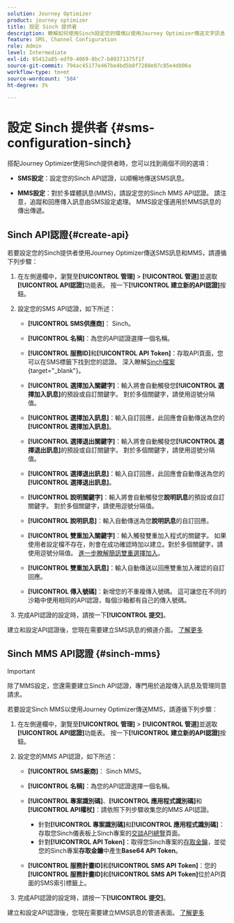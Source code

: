 ```yaml
---
solution: Journey Optimizer
product: journey optimizer
title: 設定 Sinch 提供者
description: 瞭解如何使用Sinch設定您的環境以使用Journey Optimizer傳送文字訊息
feature: SMS, Channel Configuration
role: Admin
level: Intermediate
exl-id: 85412a85-edf0-4069-8bc7-b80371375f1f
source-git-commit: 794ac45177e467be4bd5b8f7288e07c85e4d806a
workflow-type: tm+mt
source-wordcount: '584'
ht-degree: 3%

---
```


# 設定 Sinch 提供者 {#sms-configuration-sinch}

搭配Journey Optimizer使用Sinch提供者時，您可以找到兩個不同的選項：

* **SMS設定**：設定您的Sinch API認證，以順暢地傳送SMS訊息。

* **MMS設定**：對於多媒體訊息(MMS)，請設定您的Sinch MMS API認證。 請注意，追蹤和回應傳入訊息由SMS設定處理。 MMS設定僅適用於MMS訊息的傳出傳遞。

## Sinch API認證{#create-api}

若要設定您的Sinch提供者使用Journey Optimizer傳送SMS訊息和MMS，請遵循下列步驟：

1. 在左側邊欄中，瀏覽至&#x200B;**[!UICONTROL 管理]** > **[!UICONTROL 管道]**&#x200B;並選取&#x200B;**[!UICONTROL API認證]**&#x200B;功能表。 按一下&#x200B;**[!UICONTROL 建立新的API認證]**&#x200B;按鈕。

1. 設定您的SMS API認證，如下所述：

   * **[!UICONTROL SMS供應商]**： Sinch。

   * **[!UICONTROL 名稱]**：為您的API認證選擇一個名稱。

   * **[!UICONTROL 服務ID]**&#x200B;和&#x200B;**[!UICONTROL API Token]**：存取API頁面，您可以在SMS標籤下找到您的認證。 深入瞭解[Sinch檔案](https://developers.sinch.com/docs/sms/getting-started/){target="_blank"}。

   * **[!UICONTROL 選擇加入關鍵字]**：輸入將會自動觸發您&#x200B;**[!UICONTROL 選擇加入訊息]**&#x200B;的預設或自訂關鍵字。 對於多個關鍵字，請使用逗號分隔值。

   * **[!UICONTROL 選擇加入訊息]**：輸入自訂回應，此回應會自動傳送為您的&#x200B;**[!UICONTROL 選擇加入訊息]**。

   * **[!UICONTROL 選擇退出關鍵字]**：輸入將會自動觸發您&#x200B;**[!UICONTROL 選擇退出訊息]**&#x200B;的預設或自訂關鍵字。 對於多個關鍵字，請使用逗號分隔值。

   * **[!UICONTROL 選擇退出訊息]**：輸入自訂回應，此回應會自動傳送為您的&#x200B;**[!UICONTROL 選擇退出訊息]**。

   * **[!UICONTROL 說明關鍵字]**：輸入將會自動觸發您&#x200B;**說明訊息**&#x200B;的預設或自訂關鍵字。 對於多個關鍵字，請使用逗號分隔值。

   * **[!UICONTROL 說明訊息]**：輸入自動傳送為您&#x200B;**說明訊息**&#x200B;的自訂回應。

   * **[!UICONTROL 雙重加入關鍵字]**：輸入觸發雙重加入程式的關鍵字。 如果使用者設定檔不存在，則會在成功確認時加以建立。對於多個關鍵字，請使用逗號分隔值。 [進一步瞭解簡訊雙重選擇加入](https://video.tv.adobe.com/v/3427129/?learn=on)。

   * **[!UICONTROL 雙重加入訊息]**：輸入自動傳送以回應雙重加入確認的自訂回應。

   * **[!UICONTROL 傳入號碼]**：新增您的不重複傳入號碼。 這可讓您在不同的沙箱中使用相同的API認證，每個沙箱都有自己的傳入號碼。

1. 完成API認證的設定時，請按一下&#x200B;**[!UICONTROL 提交]**。

建立和設定API認證後，您現在需要建立SMS訊息的頻道介面。 [了解更多](sms-configuration-surface.md)

## Sinch MMS API認證 {#sinch-mms}

>[!IMPORTANT]
>
> 除了MMS設定，您還需要建立Sinch API認證，專門用於追蹤傳入訊息及管理同意請求。

若要設定Sinch MMS以使用Journey Optimizer傳送MMS，請遵循下列步驟：

1. 在左側邊欄中，瀏覽至&#x200B;**[!UICONTROL 管理]** > **[!UICONTROL 管道]**&#x200B;並選取&#x200B;**[!UICONTROL API認證]**&#x200B;功能表。 按一下&#x200B;**[!UICONTROL 建立新的API認證]**&#x200B;按鈕。

1. 設定您的MMS API認證，如下所述：

   * **[!UICONTROL SMS廠商]**： Sinch MMS。

   * **[!UICONTROL 名稱]**：為您的API認證選擇一個名稱。

   * **[!UICONTROL 專案識別碼]**、**[!UICONTROL 應用程式識別碼]**&#x200B;和&#x200B;**[!UICONTROL API權杖]**：請依照下列步驟收集您的MMS API認證。

      * 針對&#x200B;**[!UICONTROL 專案識別碼]**&#x200B;和&#x200B;**[!UICONTROL 應用程式識別碼]**：存取您Sinch儀表板上Sinch專案的[交談API總覽](https://dashboard.sinch.com/convapi/overview)頁面。
      * 針對&#x200B;**[!UICONTROL API Token]**：取得您Sinch專案的[存取金鑰](https://community.sinch.com/t5/Customer-Dashboard/Sinch-Access-Keys/ta-p/12638)，並從您的Sinch專案&#x200B;**存取金鑰**&#x200B;中產生&#x200B;**Base64 API Token**。

   * **[!UICONTROL 服務計畫ID]**&#x200B;和&#x200B;**[!UICONTROL SMS API Token]**：您的&#x200B;**[!UICONTROL 服務計畫ID]**&#x200B;和&#x200B;**[!UICONTROL SMS API Token]**&#x200B;位於API頁面的SMS索引標籤上。

1. 完成API認證的設定時，請按一下&#x200B;**[!UICONTROL 提交]**。

建立和設定API認證後，您現在需要建立MMS訊息的管道表面。 [了解更多](sms-configuration-surface.md)

